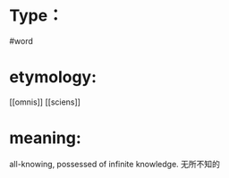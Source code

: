 # Type：
#word 
# etymology: 
[[omnis]]
[[sciens]]
# meaning: 
all-knowing, possessed of infinite knowledge.
无所不知的